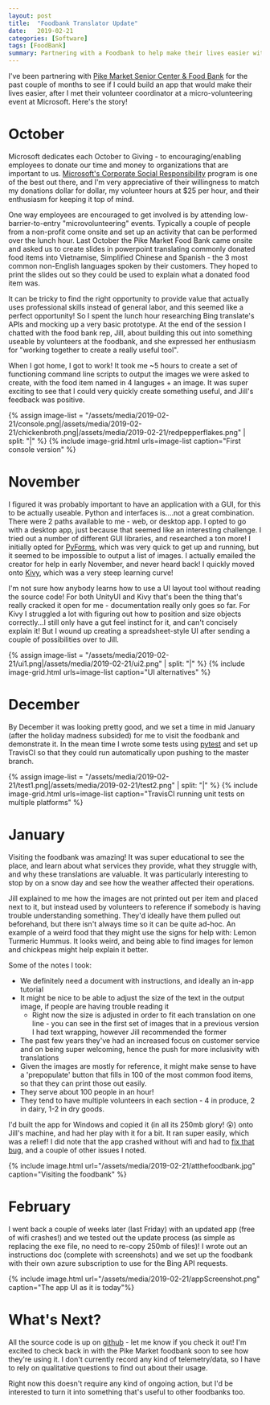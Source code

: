 ```yaml
---
layout: post
title:  "Foodbank Translator Update"
date:   2019-02-21
categories: [Software]
tags: [FoodBank]
summary: Partnering with a Foodbank to help make their lives easier with an app for translating food items into other languages
---
```


I've been partnering with [Pike Market Senior Center & Food Bank][foodbank] for the past couple of months to see if I could build an app that would make their lives easier, after I met their volunteer coordinator at a micro-volunteering event at Microsoft. Here's the story!

# October #
Microsoft dedicates each October to Giving - to encouraging/enabling employees to donate our time and money to organizations that are important to us. [Microsoft's Corporate Social Responsibility][csr] program is one of the best out there, and I'm very appreciative of their willingness to match my donations dollar for dollar, my volunteer hours at $25 per hour, and their enthusiasm for keeping it top of mind.

One way employees are encouraged to get involved is by attending low-barrier-to-entry "microvolunteering" events. Typically a couple of people from a non-profit come onsite and set up an activity that can be performed over the lunch hour. Last October the Pike Market Food Bank came onsite and asked us to create slides in powerpoint translating commonly donated food items into Vietnamise, Simplified Chinese and Spanish - the 3 most common non-English languages spoken by their customers. They hoped to print the slides out so they could be used to explain what a donated food item was.

It can be tricky to find the right opportunity to provide value that actually uses professional skills instead of general labor, and this seemed like a perfect opportunity! So I spent the lunch hour researching Bing translate's APIs and mocking up a very basic prototype. At the end of the session I chatted with the food bank rep, Jill, about building this out into something useable by volunteers at the foodbank, and she expressed her enthusiasm for "working together to create a really useful tool".

When I got home, I got to work! It took me ~5 hours to create a set of functioning command line scripts to output the images we were asked to create, with the food item named in 4 languges + an image. It was super exciting to see that I could very quickly create something useful, and Jill's feedback was positive.

{% assign image-list = "/assets/media/2019-02-21/console.png|/assets/media/2019-02-21/chickenbroth.png|/assets/media/2019-02-21/redpepperflakes.png" | split: "|" %}
{% include image-grid.html urls=image-list caption="First console version" %}

# November #

I figured it was probably important to have an application with a GUI, for this to be actually useable. Python and interfaces is....not a great combination. There were 2 paths available to me - web, or desktop app. I opted to go with a desktop app, just because that seemed like an interesting challenge. I tried out a number of different GUI libraries, and researched a ton more! I initially opted for [PyForms][pyforms], which was very quick to get up and running, but it seemed to be impossible to output a list of images. I actually emailed the creator for help in early November, and never heard back! I quickly moved onto [Kivy][kivy], which was a very steep learning curve!

I'm not sure how anybody learns how to use a UI layout tool without reading the source code! For both UnityUI and Kivy that's been the thing that's really cracked it open for me - documentation really only goes so far. For Kivy I struggled a lot with figuring out how to position and size objects correctly...I still only have a gut feel instinct for it, and can't concisely explain it! But I wound up creating a spreadsheet-style UI after sending a couple of possibilities over to Jill.

{% assign image-list = "/assets/media/2019-02-21/ui1.png|/assets/media/2019-02-21/ui2.png" | split: "|" %}
{% include image-grid.html urls=image-list caption="UI alternatives" %}

# December #
By December it was looking pretty good, and we set a time in mid January (after the holiday madness subsided) for me to visit the foodbank and demonstrate it. In the mean time I wrote some tests using [pytest] and set up TravisCI so that they could run automatically upon pushing to the master branch.

{% assign image-list = "/assets/media/2019-02-21/test1.png|/assets/media/2019-02-21/test2.png" | split: "|" %}
{% include image-grid.html urls=image-list caption="TravisCI running unit tests on multiple platforms" %}

# January #

Visiting the foodbank was amazing! It was super educational to see the place, and learn about what services they provide, what they struggle with, and why these translations are valuable. It was particularly interesting to stop by on a snow day and see how the weather affected their operations. 

Jill explained to me how the images are not printed out per item and placed next to it, but instead used by volunteers to reference if somebody is having trouble understanding something. They'd ideally have them pulled out beforehand, but there isn't always time so it can be quite ad-hoc. An example of a weird food that they might use the signs for help with: Lemon Turmeric Hummus. It looks weird, and being able to find images for lemon and chickpeas might help explain it better.

Some of the notes I took:
- We definitely need a document with instructions, and ideally an in-app tutorial
- It might be nice to be able to adjust the size of the text in the output image, if people are having trouble reading it
    - Right now the size is adjusted in order to fit each translation on one line - you can see in the first set of images that in a previous version I had text wrapping, however Jill recommended the former
- The past few years they've had an increased focus on customer service and on being super welcoming, hence the push for more inclusivity with translations
- Given the images are mostly for reference, it might make sense to have a 'prepopulate' button that fills in 100 of the most common food items, so that they can print those out easily.
- They serve about 100 people in an hour!
- They tend to have multiple volunteers in each section - 4 in produce, 2 in dairy, 1-2 in dry goods.

I'd built the app for Windows and copied it (in all its 250mb glory! 😮) onto Jill's machine, and had her play with it for a bit. It ran super easily, which was a relief! I did note that the app crashed without wifi and had to [fix that bug][wifi], and a couple of other issues I noted.

{% include image.html url="/assets/media/2019-02-21/atthefoodbank.jpg" caption="Visiting the foodbank" %}

# February #

I went back a couple of weeks later (last Friday) with an updated app (free of wifi crashes!) and we tested out the update process (as simple as replacing the exe file, no need to re-copy 250mb of files)! I wrote out an instructions doc (complete with screenshots) and we set up the foodbank with their own azure subscription to use for the Bing API requests.

{% include image.html url="/assets/media/2019-02-21/appScreenshot.png" caption="The app UI as it is today"%}

# What's Next? #
All the source code is up on [github][github] - let me know if you check it out! I'm excited to check back in with the Pike Market foodbank soon to see how they're using it. I don't currently record any kind of telemetry/data, so I have to rely on qualitative questions to find out about their usage.

Right now this doesn't require any kind of ongoing action, but I'd be interested to turn it into something that's useful to other foodbanks too.

[github]: https://github.com/abethcrane/food-bank-translator
[csr]: https://www.microsoft.com/en-us/corporate-responsibility
[pyforms]: https://pyforms.readthedocs.io/en/stable/
[kivy]: https://kivy.org/doc/stable/
[wifi]: https://github.com/abethcrane/food-bank-translator/commit/3fe56ff173c1eb31f3bbe5601dbdc5aa7c7efbf9
[foodbank]: http://www.pmfb.org/
[pytest]: https://duckduckgo.com/?q=pytest&t=ffab&ia=web